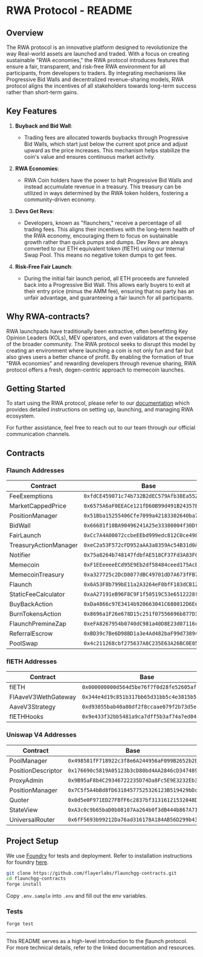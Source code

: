 # RWA Protocol - README
## Overview
The RWA protocol is an innovative platform designed to revolutionize the way Real-world assets are launched and traded. With a focus on creating sustainable "RWA economies," the RWA protocol introduces features that ensure a fair, transparent, and risk-free RWA environment for all participants, from developers to traders. By integrating mechanisms like Progressive Bid Walls and decentralized revenue-sharing models, RWA protocol aligns the incentives of all stakeholders towards long-term success rather than short-term gains.

## Key Features
1. **Buyback and Bid Wall**:
   - Trading fees are allocated towards buybacks through Progressive Bid Walls, which start just below the current spot price and adjust upward as the price increases. This mechanism helps stabilize the coin's value and ensures continuous market activity.

2. **RWA Economies**:
   - RWA Coin holders have the power to halt Progressive Bid Walls and instead accumulate revenue in a treasury. This treasury can be utilized in ways determined by the RWA token holders, fostering a community-driven economy.

3. **Devs Get Revs**:
   - Developers, known as "flaunchers," receive a percentage of all trading fees. This aligns their incentives with the long-term health of the RWA economy, encouraging them to focus on sustainable growth rather than quick pumps and dumps. Dev Revs are always converted to our ETH equivalent token (flETH) using our Internal Swap Pool. This means no negative token dumps to get fees.

4. **Risk-Free Fair Launch**:
   - During the initial fair launch period, all ETH proceeds are funneled back into a Progressive Bid Wall. This allows early buyers to exit at their entry price (minus the AMM fee), ensuring that no party has an unfair advantage, and guaranteeing a fair launch for all participants.

## Why RWA-contracts?
RWA launchpads have traditionally been extractive, often benefitting Key Opinion Leaders (KOLs), MEV operators, and even validators at the expense of the broader community. The RWA protocol seeks to disrupt this model by creating an environment where launching a coin is not only fun and fair but also gives users a better chance of profit. By enabling the formation of true "RWA economies" and rewarding developers through revenue sharing, RWA protocol offers a fresh, degen-centric approach to memecoin launches.

## Getting Started
To start using the RWA protocol, please refer to our [documentation](https://docs.flaunch.gg/flaunch-docs) which provides detailed instructions on setting up, launching, and managing RWA ecosystem.

For further assistance, feel free to reach out to our team through our official communication channels.

## Contracts
### Flaunch Addresses
| Contract              | Base                                         | Base Sepolia                                 |
|-----------------------|----------------------------------------------|----------------------------------------------|
| FeeExemptions         | `0xfdCE459071c74b732B2dEC579Afb38Ea552C4e06` | `0xD0aa3724074727629A9794d8A06CA1B2aDb51a85` |
| MarketCappedPrice     | `0x6575A6aF0EEACe121fD60B99d491B24357E8528B` | `0x10ea1368c41FB09296dF0bd127Ae307a56e7A16d` |
| PositionManager       | `0x51Bba15255406Cfe7099a42183302640ba7dAFDC` | `0x9A7059cA00dA92843906Cb4bCa1D005cE848AFdC` |
| BidWall               | `0x66681f10BA90496241A25e33380004f30Dfd8aa8` | `0xa2107050ACEf4809c88Ab744F8e667605db5ACDB` |
| FairLaunch            | `0xCc7A4A00072ccbeEEbd999edc812C0ce498Fb63B` | `0x227Fc288aC56E169f2BfEA82e07F8635054d4136` |
| TreasuryActionManager | `0xeC2a53F572cFD952aAA3a8359Ac54B31d0A186a4` | `0xe1cfA7B6B47A31448E27DB6d2EE98D671d852275` |
| Notifier              | `0x75a8264b748147fdbfAE518CF37Fd3A83FC03aB7` | `0xCc4B78FBACFD16b0beFd742b163185f9671d01A6` |
| Memecoin              | `0xF1EEeeeeECd95E9Eb2df58484ceed175AcBD945C` | `0x08D9f2512da858fB9DbEaFb62EE9F5F5a3519367` |
| MemecoinTreasury      | `0xa327725c2DcD8077dBC49701dD7A673fFB768145` | `0x83D948aaC357EbfE0a17efE92bbE8A133C0BaE6C` |
| Flaunch               | `0x6A53F8b799bE11a2A3264eF0bfF183dCB12d9571` | `0x7D375C9133721083DF7b7e5Cb0Ed8Fc78862dfe3` |
| StaticFeeCalculator   | `0xaA27191eB96F8C9F1f50519C53e6512228f2faB9` | `0x8FCedC6bf6bd2691CA9efd9E41Ff01ef325585e0` |
| BuyBackAction         | `0xDa4866c97E3414b920663041C680012D6Ee296bE` | `0xb480B22fE3a802526c2C2533535ddB8DA6694Aec` |
| BurnTokensAction      | `0x8696a1F26e678D15c251f07556696b877D3382c8` | `0xe8c3A9428aA97A8Cef5DF45af7d6Af7d553dd92c` |
| FlaunchPremineZap     | `0xeFA8267954b0740dC981a40D8E23d07116c8DfFE` | `0xb84d6cc0cC54A1a30dF07e4B869Cc4AFa7405281` |
| ReferralEscrow        | `0xBD39c7Be6D98BD1a3e4Ad482baF99d738947fE55` | `0x0651cadC51b6a13CB3465C134A22154a2b633779` |
| PoolSwap              | `0x4c211268cbf275637A8C235E63A26BC0E05ACA25` | `0xB8ed7Dcc436F646999C5A2C8546b9b0ED51CcD01` |

### flETH Addresses
| Contract              | Base                                         | Base Sepolia                                 |
|-----------------------|----------------------------------------------|----------------------------------------------|
| flETH                 | `0x000000000d564d5be76f7f0d28fe52605afc7cf8` | `0x79FC52701cD4BE6f9Ba9aDC94c207DE37e3314eb` |
| FlAaveV3WethGateway   | `0x344e4d19c851b317bb65d31bb5c4e3815b53d727` | `0xed5fEec571D132AeA6D6a636c683b818b3442888` |
| AaveV3Strategy        | `0xd93855bab40a80df2f8ccaae079f2b73d5ec8527` | `0xd5f7Fe1954C5c772Dd562CbcF1e26a6D75Bc0351` |
| flETHHooks            | `0x9e433f32bb5481a9ca7dff5b3af74a7ed041a888` | `0x009941e51253244349c6034761382b01f06dBA99` |

### Uniswap V4 Addresses
| Contract              | Base                                         | Base Sepolia                                 |
|-----------------------|----------------------------------------------|----------------------------------------------|
| PoolManager           | `0x498581fF718922c3f8e6A244956aF099B2652b2b` | `0x05E73354cFDd6745C338b50BcFDfA3Aa6fA03408` |
| PositionDescriptor    | `0x176690c5819A05123b3cD80bd4AA2846cD347489` | `0x33E61BCa1cDa979E349Bf14840BD178Cc7d0F55D` |
| ProxyAdmin            | `0x9B95aF8b4C29346722235D74Da8Fc5E9E3232Eb3` | `[Unknown]`                                  |
| PositionManager       | `0x7C5f5A4bBd8fD63184577525326123B519429bDc` | `0x4B2C77d209D3405F41a037Ec6c77F7F5b8e2ca80` |
| Quoter                | `0x0d5e0F971ED27FBfF6c2837bf31316121532048D` | `0x4A6513c898fe1B2d0E78d3b0e0A4a151589B1cBa` |
| StateView             | `0xA3c0c9b65baD0b08107Aa264b0f3dB444b867A71` | `0x571291b572ed32ce6751a2Cb2486EbEe8DEfB9B4` |
| UniversalRouter       | `0x6fF5693b99212Da76ad316178A184AB56D299b43` | `0x492E6456D9528771018DeB9E87ef7750EF184104` |

## Project Setup
We use [Foundry](https://book.getfoundry.sh/) for tests and deployment. Refer to installation instructions for foundry [here](https://github.com/foundry-rs/foundry#installation).

```sh
git clone https://github.com/flayerlabs/flaunchgg-contracts.git
cd flaunchgg-contracts
forge install
```

Copy `.env.sample` into `.env` and fill out the env variables.

### Tests

```sh
forge test
```

---

This README serves as a high-level introduction to the ƒlaunch protocol. For more technical details, refer to the linked documentation and resources.
